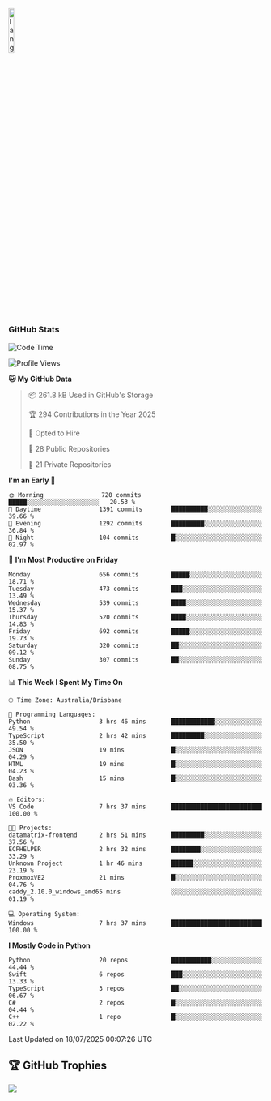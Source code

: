 <p align="left"><img width=15%" src="https://github.com/alansmathew/alansmathew/raw/master/lang.gif" alt="lang image here" /></p>

# <h3 align="left">GitHub Stats</h3>

<!--START_SECTION:waka-->
![Code Time](http://img.shields.io/badge/Code%20Time-599%20hrs%208%20mins-blue)

![Profile Views](http://img.shields.io/badge/Profile%20Views-2-blue)

**🐱 My GitHub Data** 

> 📦 261.8 kB Used in GitHub's Storage 
 > 
> 🏆 294 Contributions in the Year 2025
 > 
> 💼 Opted to Hire
 > 
> 📜 28 Public Repositories 
 > 
> 🔑 21 Private Repositories 
 > 
**I'm an Early 🐤** 

```text
🌞 Morning                720 commits         █████░░░░░░░░░░░░░░░░░░░░   20.53 % 
🌆 Daytime                1391 commits        ██████████░░░░░░░░░░░░░░░   39.66 % 
🌃 Evening                1292 commits        █████████░░░░░░░░░░░░░░░░   36.84 % 
🌙 Night                  104 commits         █░░░░░░░░░░░░░░░░░░░░░░░░   02.97 % 
```
📅 **I'm Most Productive on Friday** 

```text
Monday                   656 commits         █████░░░░░░░░░░░░░░░░░░░░   18.71 % 
Tuesday                  473 commits         ███░░░░░░░░░░░░░░░░░░░░░░   13.49 % 
Wednesday                539 commits         ████░░░░░░░░░░░░░░░░░░░░░   15.37 % 
Thursday                 520 commits         ████░░░░░░░░░░░░░░░░░░░░░   14.83 % 
Friday                   692 commits         █████░░░░░░░░░░░░░░░░░░░░   19.73 % 
Saturday                 320 commits         ██░░░░░░░░░░░░░░░░░░░░░░░   09.12 % 
Sunday                   307 commits         ██░░░░░░░░░░░░░░░░░░░░░░░   08.75 % 
```


📊 **This Week I Spent My Time On** 

```text
🕑︎ Time Zone: Australia/Brisbane

💬 Programming Languages: 
Python                   3 hrs 46 mins       ████████████░░░░░░░░░░░░░   49.54 % 
TypeScript               2 hrs 42 mins       █████████░░░░░░░░░░░░░░░░   35.50 % 
JSON                     19 mins             █░░░░░░░░░░░░░░░░░░░░░░░░   04.29 % 
HTML                     19 mins             █░░░░░░░░░░░░░░░░░░░░░░░░   04.23 % 
Bash                     15 mins             █░░░░░░░░░░░░░░░░░░░░░░░░   03.36 % 

🔥 Editors: 
VS Code                  7 hrs 37 mins       █████████████████████████   100.00 % 

🐱‍💻 Projects: 
datamatrix-frontend      2 hrs 51 mins       █████████░░░░░░░░░░░░░░░░   37.56 % 
ECFHELPER                2 hrs 32 mins       ████████░░░░░░░░░░░░░░░░░   33.29 % 
Unknown Project          1 hr 46 mins        ██████░░░░░░░░░░░░░░░░░░░   23.19 % 
ProxmoxVE2               21 mins             █░░░░░░░░░░░░░░░░░░░░░░░░   04.76 % 
caddy_2.10.0_windows_amd65 mins              ░░░░░░░░░░░░░░░░░░░░░░░░░   01.19 % 

💻 Operating System: 
Windows                  7 hrs 37 mins       █████████████████████████   100.00 % 
```

**I Mostly Code in Python** 

```text
Python                   20 repos            ███████████░░░░░░░░░░░░░░   44.44 % 
Swift                    6 repos             ███░░░░░░░░░░░░░░░░░░░░░░   13.33 % 
TypeScript               3 repos             ██░░░░░░░░░░░░░░░░░░░░░░░   06.67 % 
C#                       2 repos             █░░░░░░░░░░░░░░░░░░░░░░░░   04.44 % 
C++                      1 repo              █░░░░░░░░░░░░░░░░░░░░░░░░   02.22 % 
```




 Last Updated on 18/07/2025 00:07:26 UTC
<!--END_SECTION:waka-->

## 🏆 GitHub Trophies

![](https://github-profile-trophy.vercel.app/?username=samh06&theme=discord&no-frame=true&no-bg=false&margin-w=4)

